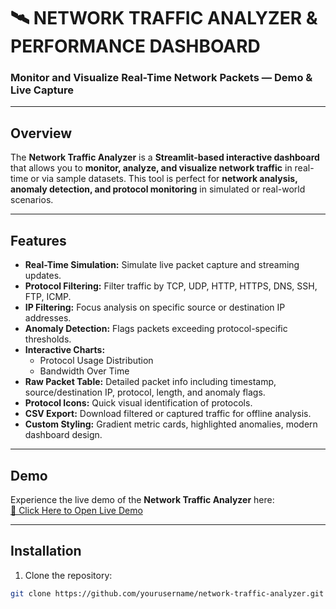 # 🛰️ NETWORK TRAFFIC ANALYZER & PERFORMANCE DASHBOARD

### Monitor and Visualize Real-Time Network Packets — Demo & Live Capture

---

## Overview
The **Network Traffic Analyzer** is a **Streamlit-based interactive dashboard** that allows you to **monitor, analyze, and visualize network traffic** in real-time or via sample datasets. This tool is perfect for **network analysis, anomaly detection, and protocol monitoring** in simulated or real-world scenarios.

---

## Features
- **Real-Time Simulation:** Simulate live packet capture and streaming updates.
- **Protocol Filtering:** Filter traffic by TCP, UDP, HTTP, HTTPS, DNS, SSH, FTP, ICMP.
- **IP Filtering:** Focus analysis on specific source or destination IP addresses.
- **Anomaly Detection:** Flags packets exceeding protocol-specific thresholds.
- **Interactive Charts:**
  - Protocol Usage Distribution
  - Bandwidth Over Time
- **Raw Packet Table:** Detailed packet info including timestamp, source/destination IP, protocol, length, and anomaly flags.
- **Protocol Icons:** Quick visual identification of protocols.
- **CSV Export:** Download filtered or captured traffic for offline analysis.
- **Custom Styling:** Gradient metric cards, highlighted anomalies, modern dashboard design.

---

## Demo
Experience the live demo of the **Network Traffic Analyzer** here:  
[🚀 Click Here to Open Live Demo](https://saireddy81797-network-traffic-analyzer-app-1ztz4t.streamlit.app/)

---

## Installation
1. Clone the repository:  
```bash
git clone https://github.com/yourusername/network-traffic-analyzer.git

